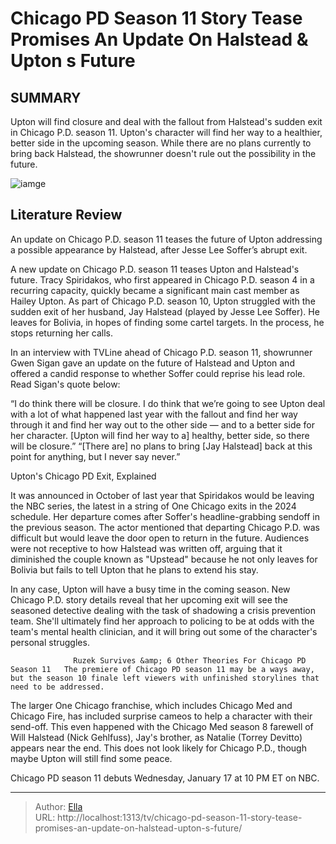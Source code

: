 # Chicago PD Season 11 Story Tease Promises An Update On Halstead &amp; Upton s Future


## SUMMARY 



  Upton will find closure and deal with the fallout from Halstead&#39;s sudden exit in Chicago P.D. season 11.   Upton&#39;s character will find her way to a healthier, better side in the upcoming season.   While there are no plans currently to bring back Halstead, the showrunner doesn&#39;t rule out the possibility in the future.  

![iamge](https://static1.srcdn.com/wordpress/wp-content/uploads/2024/01/upton-and-halstead-in-chicago-pd.jpg)

## Literature Review
An update on Chicago P.D. season 11 teases the future of Upton addressing a possible appearance by Halstead, after Jesse Lee Soffer’s abrupt exit.




A new update on Chicago P.D. season 11 teases Upton and Halstead&#39;s future. Tracy Spiridakos, who first appeared in Chicago P.D. season 4 in a recurring capacity, quickly became a significant main cast member as Hailey Upton. As part of Chicago P.D. season 10, Upton struggled with the sudden exit of her husband, Jay Halstead (played by Jesse Lee Soffer). He leaves for Bolivia, in hopes of finding some cartel targets. In the process, he stops returning her calls.




In an interview with TVLine ahead of Chicago P.D. season 11, showrunner Gwen Sigan gave an update on the future of Halstead and Upton and offered a candid response to whether Soffer could reprise his lead role. Read Sigan&#39;s quote below:


“I do think there will be closure. I do think that we’re going to see Upton deal with a lot of what happened last year with the fallout and find her way through it and find her way out to the other side — and to a better side for her character. [Upton will find her way to a] healthy, better side, so there will be closure.”
“[There are] no plans to bring [Jay Halstead] back at this point for anything, but I never say never.”



 Upton&#39;s Chicago PD Exit, Explained 
          

It was announced in October of last year that Spiridakos would be leaving the NBC series, the latest in a string of One Chicago exits in the 2024 schedule. Her departure comes after Soffer&#39;s headline-grabbing sendoff in the previous season. The actor mentioned that departing Chicago P.D. was difficult but would leave the door open to return in the future. Audiences were not receptive to how Halstead was written off, arguing that it diminished the couple known as &#34;Upstead&#34; because he not only leaves for Bolivia but fails to tell Upton that he plans to extend his stay.




In any case, Upton will have a busy time in the coming season. New Chicago P.D. story details reveal that her upcoming exit will see the seasoned detective dealing with the task of shadowing a crisis prevention team. She&#39;ll ultimately find her approach to policing to be at odds with the team&#39;s mental health clinician, and it will bring out some of the character&#39;s personal struggles.

                  Ruzek Survives &amp; 6 Other Theories For Chicago PD Season 11   The premiere of Chicago PD season 11 may be a ways away, but the season 10 finale left viewers with unfinished storylines that need to be addressed.    

The larger One Chicago franchise, which includes Chicago Med and Chicago Fire, has included surprise cameos to help a character with their send-off. This even happened with the Chicago Med season 8 farewell of Will Halstead (Nick Gehlfuss), Jay&#39;s brother, as Natalie (Torrey Devitto) appears near the end. This does not look likely for Chicago P.D., though maybe Upton will still find some peace.






Chicago PD season 11 debuts Wednesday, January 17 at 10 PM ET on NBC.






---

> Author: [Ella](https://instagram.hk.cn/)  
> URL: http://localhost:1313/tv/chicago-pd-season-11-story-tease-promises-an-update-on-halstead-upton-s-future/  

